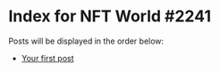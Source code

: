 # Index for NFT World #2241
Posts will be displayed in the order below:

- [Your first post](./001-first.md)

